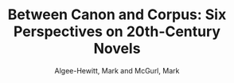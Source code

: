 ---
type: 'pamphlet'
pubkey: 'LLP08'
author: 'Algee-Hewitt, Mark and McGurl, Mark'
title: '8. Between Canon and Corpus: Six Perspectives on 20th-Century Novels'
publisher: 'Stanford Literary Lab'
url:
year: 2015
project:
pamphlet:
  image: "/assets/images/p08.png"
  pdf: "https://litlab.stanford.edu/LiteraryLabPamphlet8.pdf"
  pubdate: 2015-01-01
  blurb: "“Of the many, many thousands of novels and stories published in English in the twentieth century, which group of several hundred would represent the most reasonable, interesting, and useful subset of the whole?” Thus begins the latest Pamphlet of the Literary Lab, in which Mark Algee-Hewitt and Mark McGurl sketch out a broad, ambitious map of modern narrative in English. Laying bare the disparate systems of evaluation whose interactions define our objects of study, “Between Canon and Corpus” charts the inner dynamic of the 20th-century literary field in a newly sophisticated way. Combining network theory, book history, and literary sociology, Algee-Hewitt’s and McGurl’s research marks the Literary Lab’s first attempt to come to terms with the literary field as a unified, internally differentiated system: a line of inquiry to which we will devote increasing attention in the years to come."
---